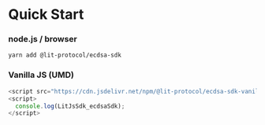# Quick Start

### node.js / browser

```
yarn add @lit-protocol/ecdsa-sdk
```

### Vanilla JS (UMD)

```js
<script src="https://cdn.jsdelivr.net/npm/@lit-protocol/ecdsa-sdk-vanilla/ecdsa-sdk.js"></script>
<script>
  console.log(LitJsSdk_ecdsaSdk);
</script>
```